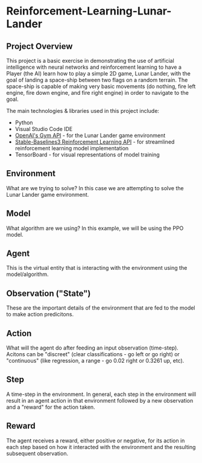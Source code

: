 # Reinforcement-Learning-Lunar-Lander
## Project Overview
This project is a basic exercise in demonstrating the use of artificial intelligence with neural networks and reinforcement learning to have a Player (the AI) learn how to play a simple 2D game, Lunar Lander, with the goal of landing a space-ship between two flags on a random terrain. The space-ship is capable of making very basic movements (do nothing, fire left engine, fire down engine, and fire right engine) in order to navigate to the goal. 

The main technologies & libraries used in this project include:
- Python
- Visual Studio Code IDE
- [OpenAI's Gym API](https://github.com/openai/gym) - for the Lunar Lander game environment
- [Stable-Baselines3 Reinforcement Learning API](https://github.com/DLR-RM/stable-baselines3) - for streamlined reinforcement learning model implementation
- TensorBoard - for visual representations of model training

## Environment
What are we trying to solve? In this case we are attempting to solve the Lunar Lander game environment.

## Model 
What algorithm are we using? In this example, we will be using the PPO model.

## Agent
This is the virtual entity that is interacting with the environment using the model/algorithm.

## Observation ("State")
These are the important details of the environment that are fed to the model to make action predicitons. 

## Action 
What will the agent do after feeding an input observation (time-step).
Acitons can be "discreet" (clear classifications - go left or go right) or "continuous" (like regression, a range - go 0.02 right or 0.3261 up, etc).

## Step
A time-step in the environment. In general, each step in the environment will result in an agent action in that environment followed by a new observation and a "reward" for the action taken. 

## Reward
The agent receives a reward, either positive or negative, for its action in each step based on how it interacted with the environment and the resulting subsequent observation.